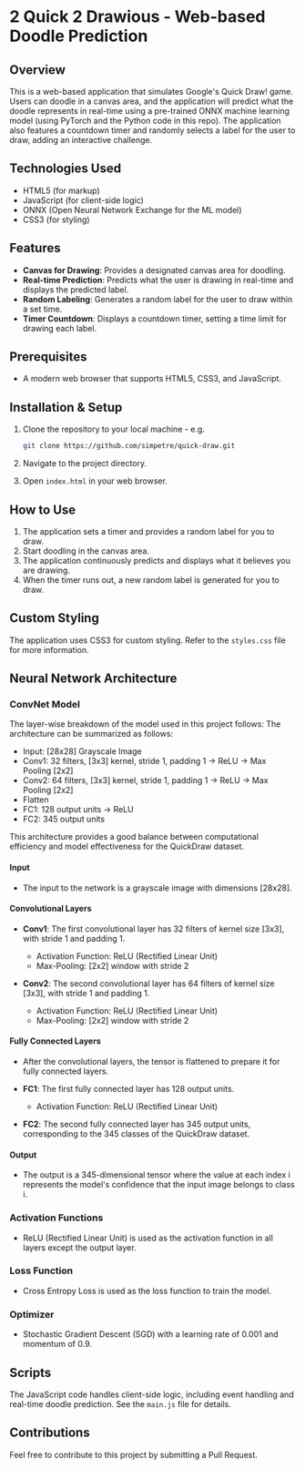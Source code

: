 # 2 Quick 2 Drawious - Web-based Doodle Prediction

## Overview

This is a web-based application that simulates Google's Quick Draw! game. Users can doodle in a canvas area, and the application will predict what the doodle represents in real-time using a pre-trained ONNX machine learning model (using PyTorch and the Python code in this repo). The application also features a countdown timer and randomly selects a label for the user to draw, adding an interactive challenge.

## Technologies Used

- HTML5 (for markup)
- JavaScript (for client-side logic)
- ONNX (Open Neural Network Exchange for the ML model)
- CSS3 (for styling)

## Features

- **Canvas for Drawing**: Provides a designated canvas area for doodling.
- **Real-time Prediction**: Predicts what the user is drawing in real-time and displays the predicted label.
- **Random Labeling**: Generates a random label for the user to draw within a set time.
- **Timer Countdown**: Displays a countdown timer, setting a time limit for drawing each label.

## Prerequisites

- A modern web browser that supports HTML5, CSS3, and JavaScript.

## Installation & Setup

1. Clone the repository to your local machine - e.g.

    ```bash
    git clone https://github.com/simpetre/quick-draw.git
    ```

2. Navigate to the project directory.

3. Open `index.html` in your web browser.

## How to Use

1. The application sets a timer and provides a random label for you to draw.
2. Start doodling in the canvas area.
3. The application continuously predicts and displays what it believes you are drawing.
4. When the timer runs out, a new random label is generated for you to draw.

## Custom Styling

The application uses CSS3 for custom styling. Refer to the `styles.css` file for more information.

## Neural Network Architecture

### ConvNet Model

The layer-wise breakdown of the model used in this project follows:
The architecture can be summarized as follows:

- Input: [28x28] Grayscale Image
- Conv1: 32 filters, [3x3] kernel, stride 1, padding 1 -> ReLU -> Max Pooling [2x2]
- Conv2: 64 filters, [3x3] kernel, stride 1, padding 1 -> ReLU -> Max Pooling [2x2]
- Flatten
- FC1: 128 output units -> ReLU
- FC2: 345 output units

This architecture provides a good balance between computational efficiency and model effectiveness for the QuickDraw dataset.

#### Input
- The input to the network is a grayscale image with dimensions [28x28].

#### Convolutional Layers
- **Conv1**: The first convolutional layer has 32 filters of kernel size [3x3], with stride 1 and padding 1.
  - Activation Function: ReLU (Rectified Linear Unit)
  - Max-Pooling: [2x2] window with stride 2
  
- **Conv2**: The second convolutional layer has 64 filters of kernel size [3x3], with stride 1 and padding 1.
  - Activation Function: ReLU (Rectified Linear Unit)
  - Max-Pooling: [2x2] window with stride 2
  
#### Fully Connected Layers
- After the convolutional layers, the tensor is flattened to prepare it for fully connected layers.
- **FC1**: The first fully connected layer has 128 output units.
  - Activation Function: ReLU (Rectified Linear Unit)
  
- **FC2**: The second fully connected layer has 345 output units, corresponding to the 345 classes of the QuickDraw dataset.

#### Output
- The output is a 345-dimensional tensor where the value at each index i represents the model's confidence that the input image belongs to class i.

### Activation Functions
- ReLU (Rectified Linear Unit) is used as the activation function in all layers except the output layer.

### Loss Function
- Cross Entropy Loss is used as the loss function to train the model.

### Optimizer
- Stochastic Gradient Descent (SGD) with a learning rate of 0.001 and momentum of 0.9.

## Scripts

The JavaScript code handles client-side logic, including event handling and real-time doodle prediction. See the `main.js` file for details.

## Contributions

Feel free to contribute to this project by submitting a Pull Request.
